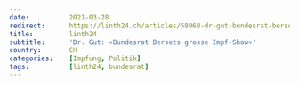 ```yaml
---
date:          2021-03-28
redirect:      https://linth24.ch/articles/58968-dr-gut-bundesrat-bersets-grosse-impf-show
title:         linth24
subtitle:      'Dr. Gut: «Bundesrat Bersets grosse Impf-Show»'
country:       CH
categories:    [Impfung, Politik]
tags:          [linth24, bundesrat]
---
```

